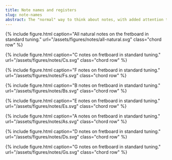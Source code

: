 ```yaml
---
title: Note names and registers
slug: note-names
abstract: The "normal" way to think about notes, with added attention to distinguishing between the same notes in different octaves. 
---
```


{% include figure.html
    caption="All natural notes on the fretboard in standard tuning."
    url="/assets/figures/notes/all-natural.svg"
    class="chord row"
%}

{% include figure.html
    caption="C notes on fretboard in standard tuning."
    url="/assets/figures/notes/Cs.svg"
    class="chord row"
%}

{% include figure.html
    caption="F notes on fretboard in standard tuning."
    url="/assets/figures/notes/Fs.svg"
    class="chord row"
%}

{% include figure.html
    caption="B notes on fretboard in standard tuning."
    url="/assets/figures/notes/Bs.svg"
    class="chord row"
%}

{% include figure.html
    caption="E notes on fretboard in standard tuning."
    url="/assets/figures/notes/Es.svg"
    class="chord row"
%}

{% include figure.html
    caption="A notes on fretboard in standard tuning."
    url="/assets/figures/notes/As.svg"
    class="chord row"
%}

{% include figure.html
    caption="D notes on fretboard in standard tuning."
    url="/assets/figures/notes/Ds.svg"
    class="chord row"
%}

{% include figure.html
    caption="G notes on fretboard in standard tuning."
    url="/assets/figures/notes/Gs.svg"
    class="chord row"
%}

